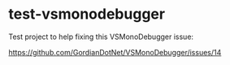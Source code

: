# test-vsmonodebugger
Test project to help fixing this VSMonoDebugger issue:

https://github.com/GordianDotNet/VSMonoDebugger/issues/14
